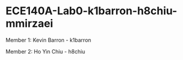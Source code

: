 # ECE140A-Lab0-k1barron-h8chiu-mmirzaei

Member 1: Kevin Barron - k1barron

Member 2: Ho Yin Chiu - h8chiu
